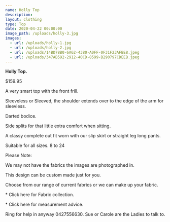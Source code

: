 ```yaml
---
name: Holly Top
description:
layout: clothing
type: Top
date: 2020-04-22 00:00:00
image_path: /uploads/holly-3.jpg
images:
  - url: /uploads/holly-1.jpg
  - url: /uploads/holly-2.jpg
  - url: /uploads/14BD78B0-6A62-4380-A0FF-0F31F23AFBE8.jpeg
  - url: /uploads/347AB592-2912-40CD-8599-B290797CDEEB.jpeg
---
```


**Holly Top.**

$159.95

A very smart top with the front frill.

Sleeveless or Sleeved, the shoulder extends over to the edge of the arm for sleevless.

Darted bodice.

Side splits for that little extra comfort when sitting.

A classy complete out fit worn with our slip skirt or straight leg long pants.

Suitable for all sizes. 8 to 24

Please Note:

We may not have the fabrics the images are photographed in.

This design can be custom made just for you.

Choose from our range of current fabrics or we can make up your fabric.

\* Click here for Fabric collection.

\* Click here for measurement advice.

Ring for help in anyway 0427556630. Sue or Carole are the Ladies to talk to.
